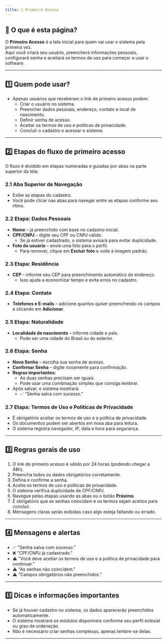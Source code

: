 ```yaml
---
title: 🚪 Primeiro Acesso
---
```


## 📄 O que é esta página?
O **Primeiro Acesso** é a tela inicial para quem vai usar o sistema pela primeira vez.  
Aqui você criará seu usuário, preencherá informações pessoais, configurará senha e aceitará os termos de uso para começar a usar o software.

---

## 1️⃣ Quem pode usar?
- Apenas usuários que receberam o link de primeiro acesso podem:  
  - Criar o usuário no sistema.  
  - Preencher dados pessoais, endereço, contato e local de nascimento.  
  - Definir senha de acesso.  
  - Aceitar os termos de uso e políticas de privacidade.  
  - Concluir o cadastro e acessar o sistema.

---

## 2️⃣ Etapas do fluxo de primeiro acesso
O fluxo é dividido em etapas numeradas e guiadas por abas na parte superior da tela:

### 2.1 Aba Superior de Navegação
- Exibe as etapas do cadastro.  
- Você pode clicar nas abas para navegar entre as etapas conforme seu ritmo.

### 2.2 Etapa: Dados Pessoais
- **Nome** – já preenchido com base no cadastro inicial.  
- **CPF/CNPJ** – digite seu CPF ou CNPJ válido.  
  - Se já estiver cadastrado, o sistema avisará para evitar duplicidade.  
- **Foto do usuário** – envie uma foto para o perfil.  
  - Para remover, clique em **Excluir foto** e volte à imagem padrão.

### 2.3 Etapa: Residência
- **CEP** – informe seu CEP para preenchimento automático do endereço.  
  - Isso ajuda a economizar tempo e evita erros no cadastro.

### 2.4 Etapa: Contato
- **Telefones e E-mails** – adicione quantos quiser preenchendo os campos e clicando em **Adicionar**.

### 2.5 Etapa: Naturalidade
- **Localidade de nascimento** – informe cidade e país.  
  - Pode ser uma cidade do Brasil ou do exterior.

### 2.6 Etapa: Senha
- **Nova Senha** – escolha sua senha de acesso.  
- **Confirmar Senha** – digite novamente para confirmação.  
- **Regras importantes:**  
  - As duas senhas precisam ser iguais.  
  - Pode usar uma combinação simples que consiga lembrar.  
- Após salvar, o sistema mostrará:  
  - ✅ "Senha salva com sucesso."

### 2.7 Etapa: Termos de Uso e Políticas de Privacidade
- É obrigatório aceitar os termos de uso e a política de privacidade.  
- Os documentos podem ser abertos em nova aba para leitura.  
- O sistema registra navegador, IP, data e hora para segurança.

---

## 3️⃣ Regras gerais de uso
1. O link de primeiro acesso é válido por 24 horas (podendo chegar a 48h).  
2. Preencha todos os dados obrigatórios corretamente.  
3. Defina e confirme a senha.  
4. Aceite os termos de uso e políticas de privacidade.  
5. O sistema verifica duplicidade de CPF/CNPJ.  
6. Navegue pelas etapas usando as abas ou o botão **Próximo**.  
7. É obrigatório que as senhas coincidam e os termos sejam aceitos para concluir.  
8. Mensagens claras serão exibidas caso algo esteja faltando ou errado.

---

## 4️⃣ Mensagens e alertas
- ✅ "Senha salva com sucesso."  
- ❌ "CPF/CNPJ já cadastrado."  
- ⚠️ "Você deve aceitar os termos de uso e a política de privacidade para continuar."  
- ⚠️ "As senhas não coincidem."  
- ⚠️ "Campos obrigatórios não preenchidos."

---

## 5️⃣ Dicas e informações importantes
- Se já houver cadastro no sistema, os dados aparecerão preenchidos automaticamente.  
- O sistema mostrará os módulos disponíveis conforme seu perfil eclesial ou grau de ordenação.  
- Não é necessário criar senhas complexas, apenas lembre-se delas.

---